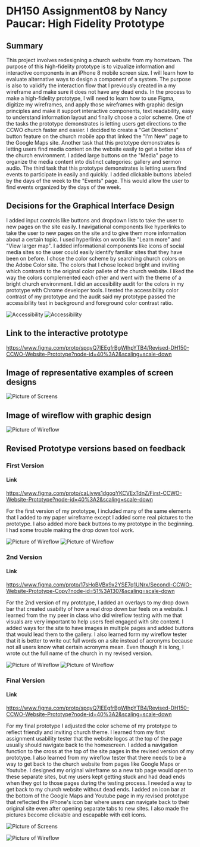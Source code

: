 # DH150 Assignment08 by Nancy Paucar: High Fidelity Prototype

## Summary

This project involves redesigning a church website from my hometown. The purpose of this high-fidelity prototype is to vizualize  information and interactive components in an iPhone 8 mobile screen size. I will learn how to evaluate alternative ways to design a component of a system. The purpose is also to validify the interaction flow that I previously created in a my wireframe and make sure it does not have any dead ends. In the process to make a high-fidelity prototype, I will need to learn how to use Figma, digitize my wireframes, and apply those wireframes with graphic design principles and make it support interactive components, text readability, easy to understand information layout and finally choose a color scheme. One of the tasks the prototype demonstrates is letting users get  directions to the CCWO church faster and easier. I decided to create a "Get Directions" button feature on the church mobile app that linked the "I'm New" page to the Google Maps site. 
Another task that this prototype demonstrates is letting users find media content on the website easily to get a better idea of the church environment. I added large buttons  on the "Media" page to organize the media content into distinct categories: gallery and sermon audio. The third task that this prototype demonstrates is letting users find events to participate in easily and quickly. I added clickable buttons labeled by the days of the week to the "Events" page. This would allow the user to find events organized by the days of the week. 

## Decisions for the Graphical Interface Design

I added input controls like buttons and dropdown lists to take the user to new pages on the site easily. I navigational components like hyperlinks to take the user to new pages on the site and to give them more information about a certain topic. I used hyperlinks on words like "Learn more" and "View larger map". I added informational components like icons of social media sites so the user could easily identify familiar sites that they have been on before. 
I chose the color scheme by searching  church colors on the Adobe Color site. The colors that I chose looked bright and inviting which contrasts to the original color pallete of the church website. I liked the way the colors complemented each other and went with the theme of a bright church environment. I  did an accesibility audit for the colors in my prototype with Chrome developer tools. I tested the accessibility color contrast of my prototype and the audit said my prototype passed the accessibility test in background and foreground color contrast ratio.

![Accessibility](https://i.postimg.cc/6QJJDQsD/Screen-Shot-2020-03-02-at-7-59-19-AM.png)
![Accessibility](https://i.postimg.cc/Hnq1dWcc/Screen-Shot-2020-03-02-at-8-07-49-AM.png)

## Link to the interactive prototype

https://www.figma.com/proto/spqvQ7lEEgfrBgWIhpYTB4/Revised-DH150-CCWO-Website-Prototype?node-id=40%3A2&scaling=scale-down

## Image of representative examples of screen designs 
![Picture of Screens](https://i.postimg.cc/B6rtwK5R/Screen-Shot-2020-03-02-at-8-26-07-AM.png)

## Image of wireflow with graphic design
![Picture of Wireflow](https://i.postimg.cc/FKbPKyzV/Screen-Shot-2020-03-02-at-8-29-30-AM.png)

## Revised Prototype versions based on feedback

### First Version

#### Link 

https://www.figma.com/proto/caLjvws1dgoqYKCVExTdnZ/First-CCWO-Website-Prototype?node-id=40%3A2&scaling=scale-down

For the first version of my prototype, I included many of the same elements that I added to my paper wireframe except I added some real pictures to the prototype. I also added more back buttons to my prototype in the beginning. I had some trouble making the drop down tool work.

![Picture of Wireflow](https://i.postimg.cc/FK1xdp3j/Screen-Shot-2020-03-02-at-10-17-30-AM.png)
![Picture of Wireflow](https://i.postimg.cc/Y0NNKsBw/Screen-Shot-2020-03-02-at-10-17-40-AM.png)

### 2nd Version

#### Link 

https://www.figma.com/proto/17sHoBVBx9x2YSE7q1UNrx/Secondl-CCWO-Website-Prototype-Copy?node-id=51%3A1307&scaling=scale-down

For the 2nd version of my prototype, I added an overlays to my drop down bar that created usabilty of how a real drop down bar feels on a website. I learned from the my peer in class who did wireflow testing with me that visuals are very important to help users feel engaged with site content. I added ways for the site to have images in multiple pages and added buttons that would lead them to the gallery. I also learned form my wireflow tester that it is better to write out full words on a site instead of acronyms because not all users know what certain acronyms mean. Even though it is long, I wrote out the full name of the church in my revised version. 

![Picture of Wireflow](https://i.postimg.cc/L6Lx9JDT/Screen-Shot-2020-03-02-at-9-54-10-AM.png)
![Picture of Wireflow](https://i.postimg.cc/0yvcb9Hq/Screen-Shot-2020-03-02-at-9-54-15-AM.png)

### Final Version

#### Link 

https://www.figma.com/proto/spqvQ7lEEgfrBgWIhpYTB4/Revised-DH150-CCWO-Website-Prototype?node-id=40%3A2&scaling=scale-down

For my final prototype I adjusted the color scheme of my prototype to reflect friendly and inviting church theme. I learned from my first assignment usability tester that the website logos at the top of the page usually should navigate back to the homescreen. I added a navigation function to the cross at the top of the site pages in the revised version of my prototype. I also learned from my wireflow tester that there needs to be a way to get back to the church website from pages like Google Maps or Youtube. I designed my original wireframe so a new tab page would open to these separate sites, but my users kept getting stuck and had dead ends when they got to those pages during the testing process.  I needed a way to get back to my church website without dead ends. I added an icon bar at the bottom of the Google Maps and Youtube page in my revised prototype that reflected the iPhone's icon bar where users can navigate back to their original site even after opening separate tabs to new sites. I also made the pictures become clickable and escapable with exit icons.

![Picture of Screens](https://i.postimg.cc/B6rtwK5R/Screen-Shot-2020-03-02-at-8-26-07-AM.png)

![Picture of Wireflow](https://i.postimg.cc/FKbPKyzV/Screen-Shot-2020-03-02-at-8-29-30-AM.png)

